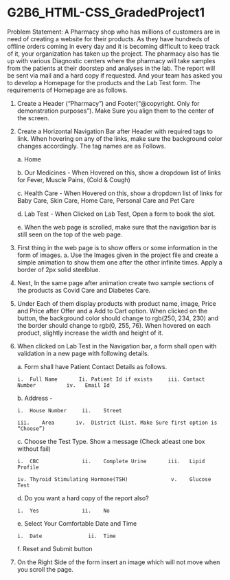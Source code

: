 # G2B6_HTML-CSS_GradedProject1

Problem Statement: 
A Pharmacy shop who has millions of customers are in need of creating a website for their products. As they have hundreds of offline orders coming in every day and it is becoming difficult to keep track of it, your organization has taken up the project. The pharmacy also has tie up with various Diagnostic centers where the pharmacy will take samples from the patients at their doorstep and analyses in the lab. The report will be sent via mail and a hard copy if requested. And your team has asked you to develop a Homepage for the products and the Lab Test form. The requirements of Homepage are as follows.
1.	Create a Header (“Pharmacy”) and Footer(“@copyright. Only for demonstration purposes”). Make Sure you align them to the center of the screen.
2.	Create a Horizontal Navigation Bar after Header with required tags to link. When hovering on any of the links, make sure the background color changes accordingly. The tag names are as Follows.

      a. Home 
      
      b. Our Medicines - When Hovered on this, show a dropdown list of links for Fever, Muscle Pains, (Cold & Cough) 
      
      c. Health Care - When Hovered on this, show a dropdown list of links for Baby Care, Skin Care, Home Care, Personal Care and Pet Care 
      
      d.	Lab Test - When Clicked on Lab Test, Open a form to book the slot. 
  
      e.	When the web page is scrolled, make sure that the navigation bar is still seen on the top of the web page.

3.	First thing in the web page is to show offers or some information in the form of images.
      a.	Use the Images given in the project file and create a simple animation to show them one after the other infinite times. Apply a border of 2px solid steelblue.
    
4.	Next, In the same page after animation create two sample sections of the products as Covid Care and Diabetes Care.
5.	Under Each of them display products with product name, image, Price and Price after Offer and a Add to Cart option. When clicked on the button, the background color should change to rgb(250, 234, 230) and the border should change to rgb(0, 255, 76). When hovered on each product, slightly increase the width and height of it.
6.  When clicked on Lab Test in the Navigation bar, a form shall open with validation in a new page with following details. 
    
    a. Form shall have Patient Contact Details as follows.  
    
        i.	Full Name       Ii. Patient Id if exists     iii. Contact Number          iv.	Email Id 
    
    b. Address    -  
    
        i.	House Number     ii.	Street       
        
        iii.	Area       iv.	District (List. Make Sure first option is “Choose”) 
    
    c. Choose the Test Type. Show a message (Check atleast one box without fail) 
    
        i.	CBC              ii.	Complete Urine       iii.	Lipid Profile    
        
        iv.	Thyroid Stimulating Hormone(TSH)              v.	Glucose Test 
        
     d. Do you want a hard copy of the report also?      
     
        i.	Yes              ii.	No 
     
     e. Select Your Comfortable Date and Time      
       
        i.	Date               ii.	Time 
     
     f. Reset and Submit button
     
7.	On the Right Side of the form insert an image which will not move when you scroll the page.

